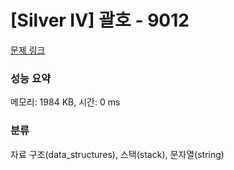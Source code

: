 # [Silver IV] 괄호 - 9012 

[문제 링크](https://www.acmicpc.net/problem/9012) 

### 성능 요약

메모리: 1984 KB, 시간: 0 ms

### 분류

자료 구조(data_structures), 스택(stack), 문자열(string)

